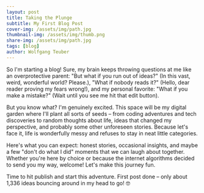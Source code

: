 ```yaml
---
layout: post
title: Taking the Plunge
subtitle: My First Blog Post
cover-img: /assets/img/path.jpg
thumbnail-img: /assets/img/thumb.png
share-img: /assets/img/path.jpg
tags: [blog]
author: Wolfgang Teuber
---
```


So I'm starting a blog! Sure, my brain keeps throwing questions at me like an overprotective parent: "But what if you run out of ideas?" (In this vast, weird, wonderful world? Please.), "What if nobody reads it?" (Hello, dear reader proving my fears wrong!), and my personal favorite: "What if you make a mistake?" (Wait until you see me hit that edit button).

But you know what? I'm genuinely excited. This space will be my digital garden where I'll plant all sorts of seeds – from coding adventures and tech discoveries to random thoughts about life, ideas that changed my perspective, and probably some other unforeseen stories. Because let's face it, life is wonderfully messy and refuses to stay in neat little categories.

Here's what you can expect: honest stories, occasional insights, and maybe a few "don't do what I did" moments that we can laugh about together. Whether you're here by choice or because the internet algorithms decided to send you my way, welcome! Let's make this journey fun.

Time to hit publish and start this adventure. First post done – only about 1,336 ideas bouncing around in my head to go! 🤓